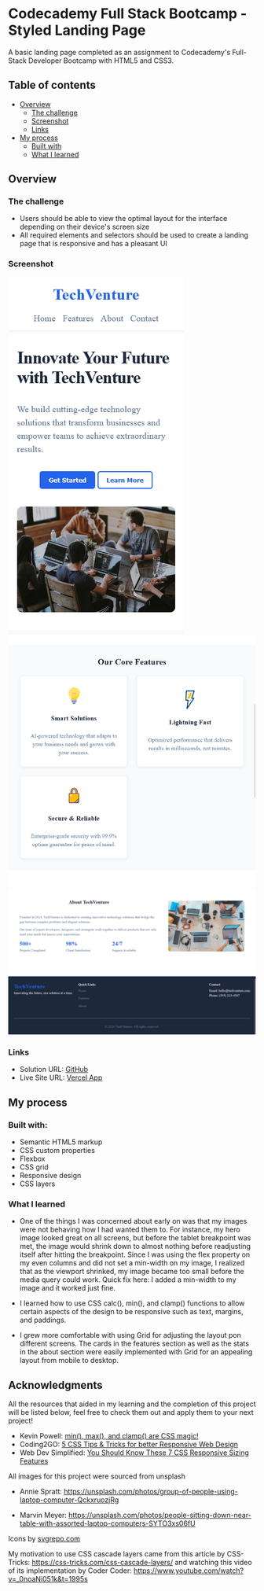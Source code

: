 # Codecademy Full Stack Bootcamp - Styled Landing Page

A basic landing page completed as an assignment to Codecademy's Full-Stack Developer Bootcamp with HTML5 and CSS3.

## Table of contents

- [Overview](#overview)
  - [The challenge](#the-challenge)
  - [Screenshot](#screenshot)
  - [Links](#links)
- [My process](#my-process)
  - [Built with](#built-with)
  - [What I learned](#what-i-learned)

## Overview

### The challenge

- Users should be able to view the optimal layout for the interface depending on their device's screen size
- All required elements and selectors should be used to create a landing page that is responsive and has a pleasant UI

### Screenshot

![](./assets/screenshot1.png)
![](./assets/screenshot2.png)
![](./assets/screenshot3.png)

### Links

- Solution URL: [GitHub](https://github.com/jaycob-gomez/styled-landing-page?tab=readme-ov-file)
- Live Site URL: [Vercel App](https://styled-landing-page.vercel.app/)

## My process

### Built with:

- Semantic HTML5 markup
- CSS custom properties
- Flexbox
- CSS grid
- Responsive design
- CSS layers

### What I learned

- One of the things I was concerned about early on was that my images were not behaving how I had wanted them to. For instance, my hero image looked great on all screens, but before the tablet breakpoint was met, the image would shrink down to almost nothing before readjusting itself after hitting the breakpoint. Since I was using the flex property on my even columns and did not set a min-width on my image, I realized that as the viewport shrinked, my image became too small before the media query could work. Quick fix here: I added a min-width to my image and it worked just fine.

- I learned how to use CSS calc(), min(), and clamp() functions to allow certain aspects of the design to be responsive such as text, margins, and paddings.

- I grew more comfortable with using Grid for adjusting the layout pon different screens. The cards in the features section as well as the stats in the about section were easily implemented with Grid for an appealing layout from mobile to desktop.

## Acknowledgments

All the resources that aided in my learning and the completion of this project will be listed below, feel free to check them out and apply them to your next project!

- Kevin Powell: [min(), max(), and clamp() are CSS magic!](https://youtu.be/U9VF-4euyRo?si=mrgWNcRRSeIu3OMK)
- Coding2GO: [5 CSS Tips & Tricks for better Responsive Web Design](https://www.youtube.com/watch?v=2IV08sP9m3U&t=22s)
- Web Dev Simplified: [You Should Know These 7 CSS Responsive Sizing Features](https://youtu.be/1AyiCquK8zY?si=Ktsv0XeYPQiglofb)

All images for this project were sourced from unsplash

- Annie Spratt: https://unsplash.com/photos/group-of-people-using-laptop-computer-QckxruozjRg

- Marvin Meyer: https://unsplash.com/photos/people-sitting-down-near-table-with-assorted-laptop-computers-SYTO3xs06fU

Icons by [svgrepo.com](https://www.svgrepo.com/)

My motivation to use CSS cascade layers came from this article by CSS-Tricks: https://css-tricks.com/css-cascade-layers/ and watching this video of its implementation by Coder Coder: https://www.youtube.com/watch?v=_0noaNi051k&t=1995s
